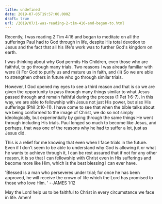 ```yaml
---
title: undefined
date: 2019-07-05T19:57:00.000Z
draft: true
url: /2019/07/i-was-reading-2-tim-416-and-began-to.html
---
```


Recently, I was reading 2 Tim 4:16 and began to meditate on all the sufferings Paul had to God through in life, despite His total devotion to Jesus and the fact that all his life's work was to further God's kingdom on earth.

I was thinking about why God permits His Children, even those who are faithful, to go through many trials. Two reasons I was already familiar with were (i) For God to purify us and mature us in faith, and (ii) So we are able to strengthen others in future who go through similar trials.

However, I God opened my eyes to see a third reason and that is so we are given the opportunity to pass through many things similar to what Jesus passed through and remain faithful during the process (1 Pet 1:6-7). In this way, we are able to fellowship with Jesus not just His power, but also His sufferings (Phil 3:10-11). I have come to see that when the bible talks about we being conformed to the image of Christ, we do so not simply ideologically, but experientially by going through the same things He went through including His trials. Paul longed so much to become like Jesus, and perhaps, that was one of the reasons why he had to suffer a lot, just as Jesus did.

This is a relief for me knowing that even when I face trials in the future. Even if I don't seem to be able to understand why God is allowing it or what he wants to achieve through it, I can be rest assured that if not for any other reason, it is so that I can fellowship with Christ even in His sufferings and become more like Him, which is the best blessing I can ever have.

'Blessed is a man who perseveres under trial; for once he has been approved, he will receive the crown of life which the Lord has promised to those who love Him. ' - JAMES 1:12

May the Lord help us to be faithful to Christ in every circumstance we face in life. Amen!
